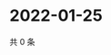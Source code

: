 # 2022-01-25

共 0 条

<!-- BEGIN WEIBO -->
<!-- 最后更新时间 Tue Jan 25 2022 01:15:50 GMT+0800 (China Standard Time) -->

<!-- END WEIBO -->
